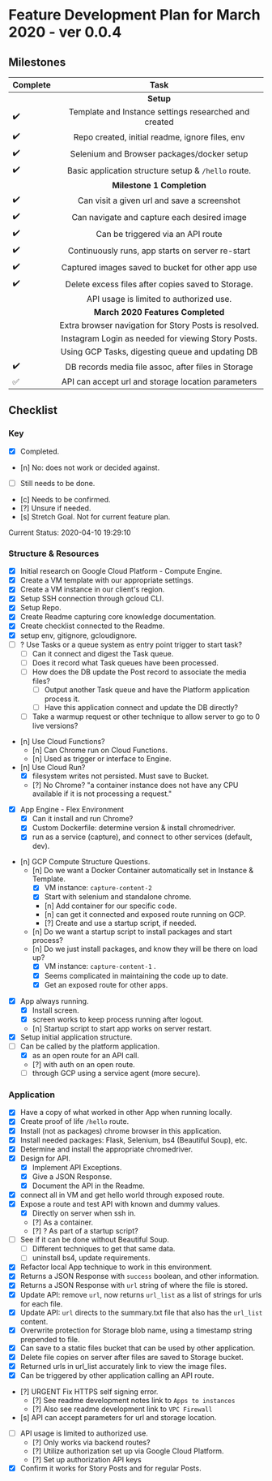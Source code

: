 # Feature Development Plan for March 2020 - ver 0.0.4

## Milestones

| Complete           | Task                                                  |
| ------------------ |:-----------------------------------------------------:|
|                    | **Setup**                                             |
| :heavy_check_mark: | Template and Instance settings researched and created |
| :heavy_check_mark: | Repo created, initial readme, ignore files, env       |
| :heavy_check_mark: | Selenium and Browser packages/docker setup            |
| :heavy_check_mark: | Basic application structure setup & `/hello` route.   |
|                    | **Milestone 1 Completion**                            |
| :heavy_check_mark: | Can visit a given url and save a screenshot           |
| :heavy_check_mark: | Can navigate and capture each desired image           |
| :heavy_check_mark: | Can be triggered via an API route                     |
| :heavy_check_mark: | Continuously runs, app starts on server re-start      |
| :heavy_check_mark: | Captured images saved to bucket for other app use     |
| :heavy_check_mark: | Delete excess files after copies saved to Storage.    |
|                    | API usage is limited to authorized use.               |
|                    | **March 2020 Features Completed**                     |
|                    | Extra browser navigation for Story Posts is resolved. |
|                    | Instagram Login as needed for viewing Story Posts.    |
|                    | Using GCP Tasks, digesting queue and updating DB      |
| :heavy_check_mark: | DB records media file assoc, after files in Storage   |
| :white_check_mark: | API can accept url and storage location parameters    |

## Checklist

### Key

- [x] Completed.
- [n] No: does not work or decided against.
- [ ] Still needs to be done.
- [c] Needs to be confirmed.
- [?] Unsure if needed.
- [s] Stretch Goal. Not for current feature plan.

Current Status:
2020-04-10 19:29:10
<!-- Ctrl-Shift-I to generate timestamp -->

### Structure & Resources

- [x] Initial research on Google Cloud Platform - Compute Engine.
- [x] Create a VM template with our appropriate settings.
- [x] Create a VM instance in our client's region.
- [x] Setup SSH connection through gcloud CLI.
- [x] Setup Repo.
- [x] Create Readme capturing core knowledge documentation.
- [x] Create checklist connected to the Readme.
- [x] setup env, gitignore, gcloudignore.
- [ ] ? Use Tasks or a queue system as entry point trigger to start task?
  - [ ] Can it connect and digest the Task queue.
  - [ ] Does it record what Task queues have been processed.
  - [ ] How does the DB update the Post record to associate the media files?
    - [ ] Output another Task queue and have the Platform application process it.
    - [ ] Have this application connect and update the DB directly?
  - [ ] Take a warmup request or other technique to allow server to go to 0 live versions?
- [n] Use Cloud Functions?
  - [n] Can Chrome run on Cloud Functions.
  - [n] Used as trigger or interface to Engine.
- [n] Use Cloud Run?
  - [x] filesystem writes not persisted. Must save to Bucket.
  - [?] No Chrome? "a container instance does not have any CPU available if it is not processing a request."
- [x] App Engine - Flex Environment
  - [x] Can it install and run Chrome?
  - [x] Custom Dockerfile: determine version & install chromedriver.
  - [x] run as a service (capture), and connect to other services (default, dev).
- [n] GCP Compute Structure Questions.
  - [n] Do we want a Docker Container automatically set in Instance & Template.
    - [x] VM instance: `capture-content-2`
    - [x] Start with selenium and standalone chrome.
    - [n] Add container for our specific code.
    - [n] can get it connected and exposed route running on GCP.
    - [?] Create and use a startup script, if needed.
  - [n] Do we want a startup script to install packages and start process?
  - [n] Do we just install packages, and know they will be there on load up?
    - [x] VM instance: `capture-content-1` .
    - [x] Seems complicated in maintaining the code up to date.
    - [x] Get an exposed route for other apps.
- [x] App always running.
  - [x] Install screen.
  - [X] screen works to keep process running after logout.
  - [n] Startup script to start app works on server restart.
- [x] Setup initial application structure.
- [ ] Can be called by the platform application.
  - [x] as an open route for an API call.
  - [?] with auth on an open route.
  - [ ] through GCP using a service agent (more secure).

### Application

- [x] Have a copy of what worked in other App when running locally.
- [x] Create proof of life `/hello` route.
- [x] Install (not as packages) chrome browser in this application.
- [x] Install needed packages: Flask, Selenium, bs4 (Beautiful Soup), etc.
- [x] Determine and install the appropriate chromedriver.
- [x] Design for API.
  - [x] Implement API Exceptions.
  - [x] Give a JSON Response.
  - [x] Document the API in the Readme.
- [x] connect all in VM and get hello world through exposed route.
- [x] Expose a route and test API with known and dummy values.
  - [x] Directly on server when ssh in.
  - [?] As a container.
  - [?] ? As part of a startup script?
- [ ] See if it can be done without Beautiful Soup.
  - [ ] Different techniques to get that same data.
  - [ ] uninstall bs4, update requirements.
- [x] Refactor local App technique to work in this environment.
- [x] Returns a JSON Response with `success` boolean, and other information.
- [x] Returns a JSON Response with `url` string of where the file is stored.
- [x] Update API: remove `url`, now returns `url_list` as a list of strings for urls for each file.
- [x] Update API: `url` directs to the summary.txt file that also has the `url_list` content.
- [x] Overwrite protection for Storage blob name, using a timestamp string prepended to file.
- [x] Can save to a static files bucket that can be used by other application.
- [x] Delete file copies on server after files are saved to Storage bucket.
- [x] Returned urls in url_list accurately link to view the image files.
- [x] Can be triggered by other application calling an API route.
- [?] URGENT Fix HTTPS self signing error.
  - [?] See readme development notes link to `Apps to instances`
  - [?] Also see readme development link to `VPC Firewall`
- [s] API can accept parameters for url and storage location.
- [ ] API usage is limited to authorized use.
  - [?] Only works via backend routes?
  - [?] Utilize authorization set up via Google Cloud Platform.
  - [?] Set up authorization API keys
- [x] Confirm it works for Story Posts and for regular Posts.
